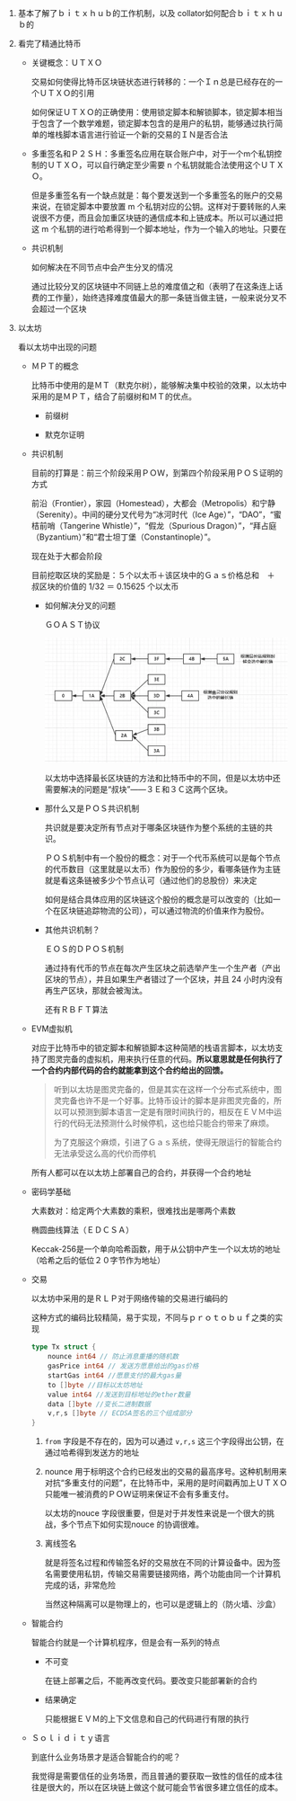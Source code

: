 1. 基本了解了ｂｉｔｘｈｕｂ的工作机制，以及 collator如何配合ｂｉｔｘｈｕｂ的

2. 看完了精通比特币

   - 关键概念：ＵＴＸＯ

     交易如何使得比特币区块链状态进行转移的：一个Ｉｎ总是已经存在的一个ＵＴＸＯ的引用

     如何保证ＵＴＸＯ的正确使用：使用锁定脚本和解锁脚本，锁定脚本相当于包含了一个数学难题，锁定脚本包含的是用户的私钥，能够通过执行简单的堆栈脚本语言进行验证一个新的交易的ＩＮ是否合法

   - 多重签名和Ｐ２ＳＨ：多重签名应用在联合账户中，对于一个m个私钥控制的ＵＴＸＯ，可以自行确定至少需要 n 个私钥就能合法使用这个ＵＴＸＯ。

     但是多重签名有一个缺点就是：每个要发送到一个多重签名的账户的交易来说，在锁定脚本中要放置 m 个私钥对应的公钥。这样对于要转账的人来说很不方便，而且会加重区块链的通信成本和上链成本。所以可以通过把这 m 个私钥的进行哈希得到一个脚本地址，作为一个输入的地址。只要在

   - 共识机制

     如何解决在不同节点中会产生分叉的情况

     通过比较分叉的区块链中不同链上总的难度值之和（表明了在这条连上话费的工作量），始终选择难度值最大的那一条链当做主链，一般来说分叉不会超过一个区块

3. 以太坊

   看以太坊中出现的问题

   - ＭＰＴ的概念

     比特币中使用的是ＭＴ（默克尔树），能够解决集中校验的效果，以太坊中采用的是ＭＰＴ，结合了前缀树和ＭＴ的优点。

     - 前缀树

     - 默克尔证明

   - 共识机制

     目前的打算是：前三个阶段采用ＰＯＷ，到第四个阶段采用ＰＯＳ证明的方式

     前沿（Frontier），家园（Homestead），大都会（Metropolis）和宁静（Serenity）。中间的硬分叉代号为“冰河时代（Ice Age）”，“DAO”，“蜜桔前哨（Tangerine Whistle）”，“假龙（Spurious Dragon）”，“拜占庭（Byzantium）”和“君士坦丁堡（Constantinople）”。

     现在处于大都会阶段

     目前挖取区块的奖励是：５个以太币＋该区块中的Ｇａｓ价格总和　＋　叔区块的价值的 1/32 ＝ 0.15625 个以太币

     * 如何解决分叉的问题

       ＧＯＡＳＴ协议

       ![](Ghost.png)

       以太坊中选择最长区块链的方法和比特币中的不同，但是以太坊中还需要解决的问题是“叔块”——３Ｅ和３Ｃ这两个区块。

     * 那什么又是ＰＯＳ共识机制

       共识就是要决定所有节点对于哪条区块链作为整个系统的主链的共识。

       ＰＯＳ机制中有一个股份的概念：对于一个代币系统可以是每个节点的代币数目（这里就是以太币）作为股份的多少，看哪条链作为主链就是看这条链被多少个节点认可（通过他们的总股份）来决定

       如何是结合具体应用的区块链这个股份的概念是可以改变的（比如一个在区块链追踪物流的公司），可以通过物流的价值来作为股份。

     * 其他共识机制？

       ＥＯＳ的ＤＰＯＳ机制

       通过持有代币的节点在每次产生区块之前选举产生一个生产者（产出区块的节点），并且如果生产者错过了一个区块，并且 24 小时内没有再生产区块，那就会被淘汰。

       还有ＲＢＦＴ算法

   - EVM虚拟机

     对应于比特币中的锁定脚本和解锁脚本这种简陋的栈语言脚本，以太坊支持了图灵完备的虚拟机，用来执行任意的代码。**所以意思就是任何执行了一个合约内部代码的合约就能拿到这个合约给出的回馈。**

     > 听到以太坊是图灵完备的，但是其实在这样一个分布式系统中，图灵完备也许不是一个好事。比特币设计的脚本是非图灵完备的，所以可以预测到脚本语言一定是有限时间执行的，相反在ＥＶＭ中运行的代码无法预测什么时候停机，这也给只能合约带来了麻烦。
     >
     > 为了克服这个麻烦，引进了Ｇａｓ系统，使得无限运行的智能合约无法承受这么高的代价而停机

     所有人都可以在以太坊上部署自己的合约，并获得一个合约地址

   - 密码学基础

     大素数对：给定两个大素数的乘积，很难找出是哪两个素数

     椭圆曲线算法（ＥＤＣＳＡ）

     Keccak-256是一个单向哈希函数，用于从公钥中产生一个以太坊的地址（哈希之后的低位２０字节作为地址）

   - 交易

     以太坊中采用的是ＲＬＰ对于网络传输的交易进行编码的

     这种方式的编码比较精简，易于实现，不同与ｐｒｏｔｏｂｕｆ之类的实现

     ```go
     type Tx struct {
         nounce int64 // 防止消息重播的随机数
         gasPrice int64 // 发送方愿意给出的gas价格
         startGas int64 //愿意支付的最大gas量
         to []byte //目标以太坊地址
         value int64 //发送到目标地址的ether数量
         data []byte //变长二进制数据
         v,r,s []byte // ECDSA签名的三个组成部分
     }
     ```

     1. `from` 字段是不存在的，因为可以通过 `v,r,s` 这三个字段得出公钥，在通过哈希得到发送方的地址

     2. nounce 用于标明这个合约已经发出的交易的最高序号。这种机制用来对抗“多重支付的问题”，在比特币中，采用的是时间戳再加上ＵＴＸＯ只能唯一被消费的ＰＯＷ证明来保证不会有多重支付。

        以太坊的nouce 字段很重要，但是对于并发性来说是一个很大的挑战，多个节点下如何实现nouce 的协调很难。

     3. 离线签名

        就是将签名过程和传输签名好的交易放在不同的计算设备中。因为签名需要使用私钥，传输交易需要链接网络，两个功能由同一个计算机完成的话，非常危险

        当然这种隔离可以是物理上的，也可以是逻辑上的（防火墙、沙盒）

   - 智能合约

     智能合约就是一个计算机程序，但是会有一系列的特点

     * 不可变

       在链上部署之后，不能再改变代码。要改变只能部署新的合约

     * 结果确定

       只能根据ＥＶＭ的上下文信息和自己的代码进行有限的执行

   - Ｓｏｌｉｄｉｔｙ语言

     到底什么业务场景才是适合智能合约的呢？

     我觉得是需要信任的业务场景，而且普通的要获取一致性的信任的成本往往是很大的，所以在区块链上做这个就可能会节省很多建立信任的成本。